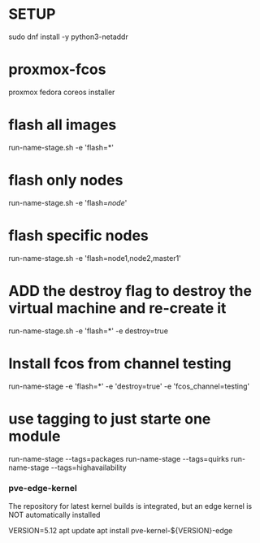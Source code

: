 # SETUP
sudo dnf install -y python3-netaddr

# proxmox-fcos
proxmox fedora coreos installer

# flash all images
run-name-stage.sh  -e 'flash=*'  

# flash only nodes
run-name-stage.sh  -e 'flash=*node*'  

# flash specific nodes
run-name-stage.sh  -e 'flash=node1,node2,master1'  

# ADD the destroy flag to destroy the virtual machine and re-create it 
run-name-stage.sh  -e 'flash=*' -e destroy=true

# Install fcos from channel testing
run-name-stage     -e 'flash=*' -e 'destroy=true' -e 'fcos_channel=testing'

# use tagging to just starte one module
run-name-stage --tags=packages
run-name-stage --tags=quirks
run-name-stage --tags=highavailability


### pve-edge-kernel
The repository for latest kernel builds is integrated, but an edge kernel is NOT automatically installed

VERSION=5.12
apt update
apt install pve-kernel-${VERSION}-edge

